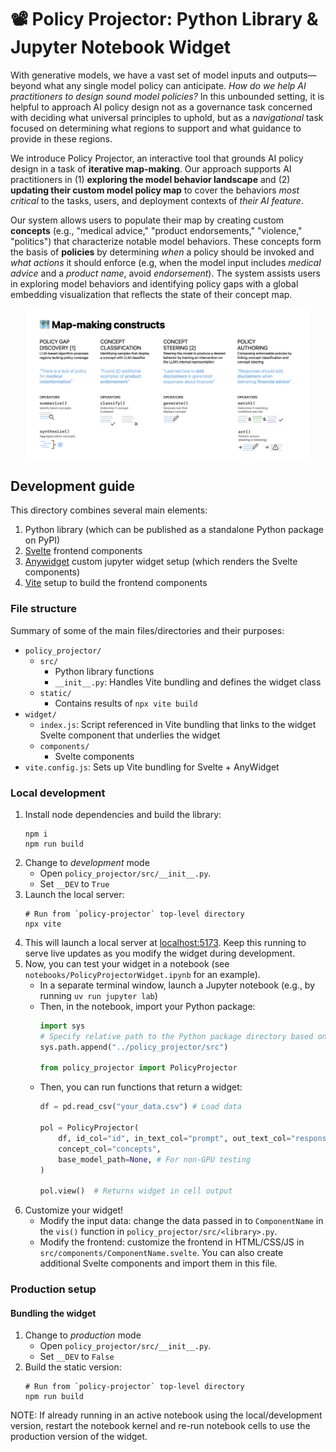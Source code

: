 # 📽️ Policy Projector: Python Library & Jupyter Notebook Widget
With generative models, we have a vast set of model inputs and outputs—beyond what any single model policy can anticipate. *How do we help AI practitioners to design sound model policies?*
In this unbounded setting, it is helpful to approach AI policy design not as a governance task concerned with deciding what universal principles to uphold, but as a *navigational* task focused on determining what regions to support and what guidance to provide in these regions. 

We introduce Policy Projector, an interactive tool that grounds AI policy design in a task of **iterative map-making**. Our approach supports AI practitioners in (1) **exploring the model behavior landscape** and (2) **updating their custom model policy map** to cover the behaviors *most critical* to the tasks, users, and deployment contexts of *their AI feature*.

Our system allows users to populate their map by creating custom **concepts** (e.g., "medical advice," "product endorsements," "violence," "politics") that characterize notable model behaviors. These concepts form the basis of **policies** by determining *when* a policy should be invoked and *what actions* it should enforce (e.g, when the model input includes *medical advice* and a *product name*, avoid *endorsement*). The system assists users in exploring model behaviors and identifying policy gaps with a global embedding visualization that reflects the state of their concept map. 

<p align="center">
<img src="../docs/24_08_15_map_making_constructs.png" alt="Map-Making Constructs" width="90%">
</p>

## Development guide

This directory combines several main elements:
1. Python library (which can be published as a standalone Python package on PyPI)
2. [Svelte](https://svelte.dev/) frontend components
3. [Anywidget](https://anywidget.dev/) custom jupyter widget setup (which renders the Svelte components)
4. [Vite](https://vitejs.dev/) setup to build the frontend components

### File structure
Summary of some of the main files/directories and their purposes:
- `policy_projector/`
    - `src/`
        - Python library functions
        - `__init__.py`: Handles Vite bundling and defines the widget class
    - `static/`
        - Contains results of `npx vite build`
- `widget/`
    - `index.js`: Script referenced in Vite bundling that links to the widget Svelte component that underlies the widget
    - `components/`
        - Svelte components
- `vite.config.js`: Sets up Vite bundling for Svelte + AnyWidget

### Local development
1. Install node dependencies and build the library:
   ```
   npm i
   npm run build
   ```
2. Change to *development* mode
    - Open `policy_projector/src/__init__.py`.
    - Set `__DEV` to `True`
3. Launch the local server:
    ```
    # Run from `policy-projector` top-level directory
    npx vite
    ```
4. This will launch a local server at [localhost:5173](http://localhost:5173). Keep this running to serve live updates as you modify the widget during development.
5. Now, you can test your widget in a notebook (see `notebooks/PolicyProjectorWidget.ipynb` for an example). 
    - In a separate terminal window, launch a Jupyter notebook (e.g., by running `uv run jupyter lab`)
    - Then, in the notebook, import your Python package:
        ```py
        import sys
        # Specify relative path to the Python package directory based on location of your notebook:
        sys.path.append("../policy_projector/src") 

        from policy_projector import PolicyProjector
        ```
    - Then, you can run functions that return a widget:
        ```py
        df = pd.read_csv("your_data.csv") # Load data

        pol = PolicyProjector(
            df, id_col="id", in_text_col="prompt", out_text_col="response", 
            concept_col="concepts",
            base_model_path=None, # For non-GPU testing
        )

        pol.view()  # Returns widget in cell output
        ```
6. Customize your widget!
    - Modify the input data: change the data passed in to `ComponentName` in the `vis()` function in `policy_projector/src/<library>.py`.
    - Modify the frontend: customize the frontend in HTML/CSS/JS in `src/components/ComponentName.svelte`. You can also create additional Svelte components and import them in this file.

### Production setup

#### Bundling the widget
1. Change to *production* mode
    - Open `policy_projector/src/__init__.py`.
    - Set `__DEV` to `False`
2. Build the static version:
    ```
    # Run from `policy-projector` top-level directory
    npm run build
    ```
NOTE: If already running in an active notebook using the local/development version, restart the notebook kernel and re-run notebook cells to use the production version of the widget.
